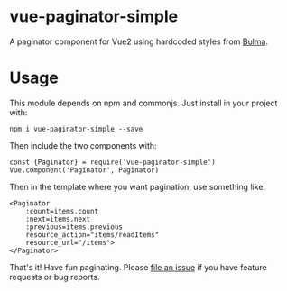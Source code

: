 # vue-paginator-simple
A paginator component for Vue2 using hardcoded styles from [Bulma](http://bulma.io/).

# Usage
This module depends on npm and commonjs. Just install in your project with:

    npm i vue-paginator-simple --save

Then include the two components with:

    const {Paginator} = require('vue-paginator-simple')
    Vue.component('Paginator', Paginator)

Then in the template where you want pagination, use something like:

    <Paginator
        :count=items.count
        :next=items.next
        :previous=items.previous
        resource_action="items/readItems"
        resource_url="/items">
    </Paginator>

That's it! Have fun paginating. Please [file an issue](https://github.com/wearespindle/vue-paginator-simple/issues)
if you have feature requests or bug reports.

